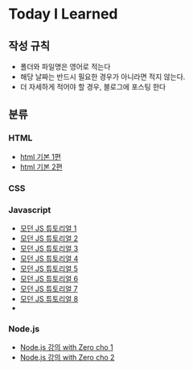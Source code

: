 # Today I Learned

## 작성 규칙
- 폴더와 파일명은 영어로 적는다
- 해당 날짜는 반드시 필요한 경우가 아니라면 적지 않는다.
- 더 자세하게 적어야 할 경우, 블로그에 포스팅 한다

## 분류

### HTML
- [html 기본 1편](https://github.com/sirin0762/TIL/blob/main/HTML/html_1.md)
- [html 기본 2편](https://github.com/sirin0762/TIL/blob/main/HTML/html_2.md)

### CSS

### Javascript
- [모던 JS 튜토리얼 1](https://github.com/sirin0762/TIL/blob/main/Javascript/1_javascript.md)
- [모던 JS 튜토리얼 2](https://github.com/sirin0762/TIL/blob/main/Javascript/2_javascript.md)
- [모던 JS 튜토리얼 3](https://github.com/sirin0762/TIL/blob/main/Javascript/3_javascript.md)
- [모던 JS 튜토리얼 4](https://github.com/sirin0762/TIL/blob/main/Javascript/4_javascript.md)
- [모던 JS 튜토리얼 5](https://github.com/sirin0762/TIL/blob/main/Javascript/5_javascript.md)
- [모던 JS 튜토리얼 6](https://github.com/sirin0762/TIL/blob/main/Javascript/6_javascript.md)
- [모던 JS 튜토리얼 7](https://github.com/sirin0762/TIL/blob/main/Javascript/7_javascript.md)
- [모던 JS 튜토리얼 8](https://github.com/sirin0762/TIL/blob/main/Javascript/8_javascript.md)
- 


### Node.js
- [Node.js 강의 with Zero cho 1](https://github.com/sirin0762/TIL/blob/main/Nodejs/1_start_node.md)
- [Node.js 강의 with Zero cho 2](https://github.com/sirin0762/TIL/blob/main/Nodejs/2_javascript.md)
